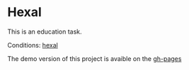 # Hexal

This is an education task.

Conditions: [hexal](https://github.com/rolling-scopes-school/tasks/blob/master/tasks/markup_d1_Hexal.md)

The demo version of this project is avaible on the [gh-pages](https://spomni-rs.github.io/codejam-canvas/)